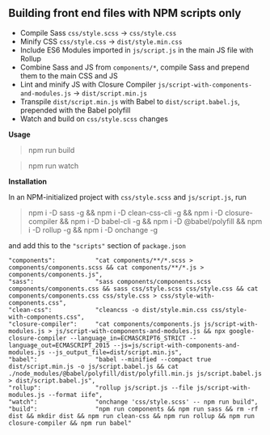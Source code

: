 ## Building front end files with NPM scripts only

- Compile Sass `css/style.scss` → `css/style.css`
- Minify CSS `css/style.css` → `dist/style.min.css`
- Include ES6 Modules imported in `js/script.js` in the main JS file with Rollup
- Combine Sass and JS from `components/*`, compile Sass and prepend them to the main CSS and JS
- Lint and minify JS with Closure Compiler `js/script-with-components-and-modules.js` → `dist/script.min.js`
- Transpile `dist/script.min.js` with Babel to `dist/script.babel.js`, prepended with the Babel polyfill
- Watch and build on `css/style.scss` changes

**Usage**

> npm run build

> npm run watch

**Installation**

In an NPM-initialized project with `css/style.scss` and `js/script.js`, run

> npm i -D sass -g && npm i -D clean-css-cli -g && npm i -D closure-compiler && npm i -D babel-cli -g && npm i -D @babel/polyfill && npm i -D rollup -g && npm i -D onchange -g

and add this to the `"scripts"` section of `package.json`

    "components":           "cat components/**/*.scss > components/components.scss && cat components/**/*.js > components/components.js",
    "sass":                 "sass components/components.scss components/components.css && sass css/style.scss css/style.css && cat components/components.css css/style.css > css/style-with-components.css",
    "clean-css":            "cleancss -o dist/style.min.css css/style-with-components.css",
    "closure-compiler":     "cat components/components.js js/script-with-modules.js > js/script-with-components-and-modules.js && npx google-closure-compiler --language_in=ECMASCRIPT6_STRICT --language_out=ECMASCRIPT_2015 --js=js/script-with-components-and-modules.js --js_output_file=dist/script.min.js",
    "babel":                "babel --minified --compact true dist/script.min.js -o js/script.babel.js && cat ./node_modules/@babel/polyfill/dist/polyfill.min.js js/script.babel.js > dist/script.babel.js",
    "rollup":               "rollup js/script.js --file js/script-with-modules.js --format iife",
    "watch":                "onchange 'css/style.scss' -- npm run build",
    "build":                "npm run components && npm run sass && rm -rf dist && mkdir dist && npm run clean-css && npm run rollup && npm run closure-compiler && npm run babel"
